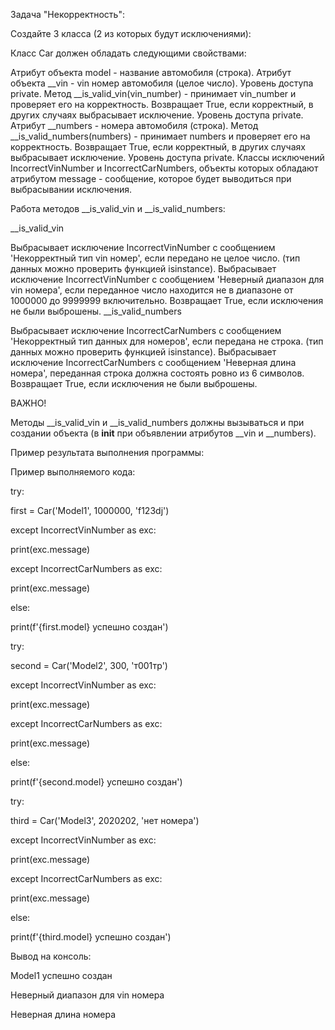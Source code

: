 Задача "Некорректность":



Создайте 3 класса (2 из которых будут исключениями):

Класс Car должен обладать следующими свойствами:

Атрибут объекта model - название автомобиля (строка).
Атрибут объекта __vin - vin номер автомобиля (целое число). Уровень доступа private.
Метод __is_valid_vin(vin_number) - принимает vin_number и проверяет его на корректность. Возвращает True, если корректный, в других случаях выбрасывает исключение. Уровень доступа private.
Атрибут __numbers - номера автомобиля (строка).
Метод __is_valid_numbers(numbers) - принимает numbers и проверяет его на корректность. Возвращает True, если корректный, в других случаях выбрасывает исключение. Уровень доступа private.
Классы исключений IncorrectVinNumber и IncorrectCarNumbers, объекты которых обладают атрибутом message - сообщение, которое будет выводиться при выбрасывании исключения.


Работа методов __is_valid_vin и __is_valid_numbers:

__is_valid_vin

Выбрасывает исключение IncorrectVinNumber с сообщением 'Некорректный тип vin номер', если передано не целое число. (тип данных можно проверить функцией isinstance).
Выбрасывает исключение IncorrectVinNumber с сообщением 'Неверный диапазон для vin номера', если переданное число находится не в диапазоне от 1000000 до 9999999 включительно.
Возвращает True, если исключения не были выброшены.
__is_valid_numbers

Выбрасывает исключение IncorrectCarNumbers с сообщением 'Некорректный тип данных для номеров', если передана не строка. (тип данных можно проверить функцией isinstance).
Выбрасывает исключение IncorrectCarNumbers с сообщением 'Неверная длина номера', переданная строка должна состоять ровно из 6 символов.
Возвращает True, если исключения не были выброшены.


ВАЖНО!

Методы __is_valid_vin и __is_valid_numbers должны вызываться и при создании объекта (в __init__ при объявлении атрибутов __vin и __numbers).



Пример результата выполнения программы:

Пример выполняемого кода:

try:

  first = Car('Model1', 1000000, 'f123dj')

except IncorrectVinNumber as exc:

  print(exc.message)

except IncorrectCarNumbers as exc:

  print(exc.message)

else:

  print(f'{first.model} успешно создан')



try:

  second = Car('Model2', 300, 'т001тр')

except IncorrectVinNumber as exc:

  print(exc.message)

except IncorrectCarNumbers as exc:

  print(exc.message)

else:

  print(f'{second.model} успешно создан')



try:

  third = Car('Model3', 2020202, 'нет номера')

except IncorrectVinNumber as exc:

  print(exc.message)

except IncorrectCarNumbers as exc:

  print(exc.message)

else:

  print(f'{third.model} успешно создан')


Вывод на консоль:

Model1 успешно создан

Неверный диапазон для vin номера

Неверная длина номера

